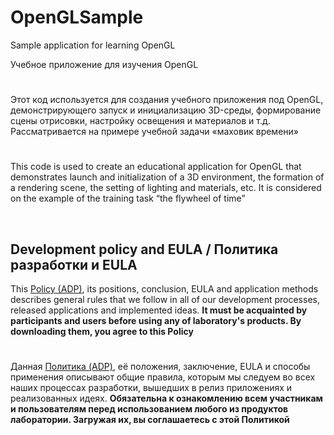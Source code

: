 ﻿# OpenGLSample


Sample application for learning OpenGL

Учебное приложение для изучения OpenGL


#

Этот код используется для создания учебного приложения под OpenGL, демонстрирующего запуск и инициализацию 3D-среды, формирование сцены отрисовки, настройку освещения и материалов и т.д. Рассматривается на примере учебной задачи «маховик времени»

#

This code is used to create an educational application for OpenGL that demonstrates launch and initialization of a 3D environment, the formation of a rendering scene, the setting of lighting and materials, etc. It is considered on the example of the training task “the flywheel of time”

&nbsp;



## Development policy and EULA / Политика разработки и EULA

This [Policy (ADP)](https://vk.com/@rd_aaow_fdl-adp), its positions, conclusion, EULA and application methods
describes general rules that we follow in all of our development processes, released applications and implemented
ideas.
**It must be acquainted by participants and users before using any of laboratory's products.
By downloading them, you agree to this Policy**

#

Данная [Политика (ADP)](https://vk.com/@rd_aaow_fdl-adp), её положения, заключение, EULA и способы применения
описывают общие правила, которым мы следуем во всех наших процессах разработки, вышедших в релиз приложениях
и реализованных идеях.
**Обязательна к ознакомлению всем участникам и пользователям перед использованием любого из продуктов лаборатории.
Загружая их, вы соглашаетесь с этой Политикой**
